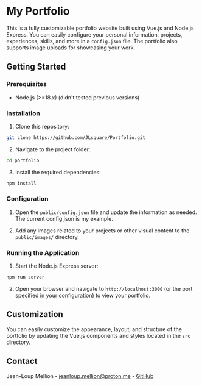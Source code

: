 # My Portfolio

This is a fully customizable portfolio website built using Vue.js and Node.js Express. You can easily configure your personal information, projects, experiences, skills, and more in a `config.json` file. The portfolio also supports image uploads for showcasing your work.

## Getting Started

### Prerequisites

-   Node.js (>=18.x) (didn't tested previous versions)

### Installation

1.  Clone this repository:

```sh
git clone https://github.com/JLsquare/Portfolio.git
```

2.  Navigate to the project folder:

```sh
cd portfolio
```

3.  Install the required dependencies:

```sh
npm install
```

### Configuration

1.  Open the `public/config.json` file and update the information as needed. The current config.json is my example.

2.  Add any images related to your projects or other visual content to the `public/images/` directory.

### Running the Application

1.  Start the Node.js Express server:

```sh
npm run server
```

2.  Open your browser and navigate to `http://localhost:3000` (or the port specified in your configuration) to view your portfolio.

## Customization

You can easily customize the appearance, layout, and structure of the portfolio by updating the Vue.js components and styles located in the `src` directory.

## Contact

Jean-Loup Mellion - [jeanloup.mellion@proton.me](mailto:jeanloup.mellion@proton.me) - [GitHub](https://github.com/JLsquare)
